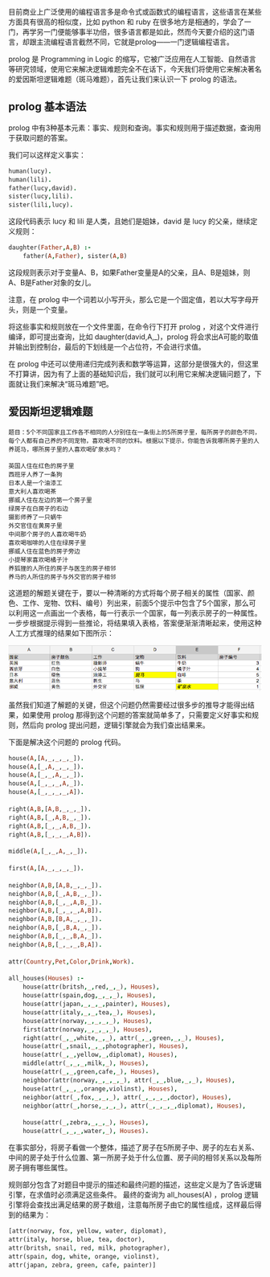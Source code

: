 目前商业上广泛使用的编程语言多是命令式或函数式的编程语言，这些语言在某些方面具有很高的相似度，比如 python 和 ruby 在很多地方是相通的，学会了一门，再学另一门便能够事半功倍，很多语言都是如此，然而今天要介绍的这门语言，却跟主流编程语言截然不同，它就是prolog——一门逻辑编程语言。

prolog 是 Programming in Logic 的缩写，它被广泛应用在人工智能、自然语言等研究领域，使用它来解决逻辑难题完全不在话下，今天我们将使用它来解决著名的爱因斯坦逻辑难题（斑马难题），首先让我们来认识一下 prolog 的语法。

## prolog 基本语法

prolog 中有3种基本元素：事实、规则和查询。事实和规则用于描述数据，查询用于获取问题的答案。

我们可以这样定义事实：


``` prolog
human(lucy).
human(lili).
father(lucy,david).
sister(lucy,lili).
sister(lili,lucy).
```

这段代码表示 lucy 和 lili 是人类，且她们是姐妹，david 是 lucy 的父亲，继续定义规则：

``` prolog
daughter(Father,A,B) :-
    father(A,Father), sister(A,B)
```
这段规则表示对于变量A、B，如果Father变量是A的父亲，且A、B是姐妹，则A、B是Father对象的女儿。

注意，在 prolog 中一个词若以小写开头，那么它是一个固定值，若以大写字母开头，则是一个变量。

将这些事实和规则放在一个文件里面，在命令行下打开 prolog ，对这个文件进行编译，即可提出查询，比如 daughter(david,A,_)，prolog 将会求出A可能的取值并输出到控制台，最后的下划线是一个占位符，不会进行求值。

在 prolog 中还可以使用递归完成列表和数学等运算，这部分是很强大的，但这里不打算讲，因为有了上面的基础知识后，我们就可以利用它来解决逻辑问题了，下面就让我们来解决“斑马难题”吧。

## 爱因斯坦逻辑难题

```
题目：5个不同国家且工作各不相同的人分别住在一条街上的5所房子里，每所房子的颜色不同，每个人都有自己养的不同宠物，喜欢喝不同的饮料。根据以下提示，你能告诉我哪所房子里的人养斑马，哪所房子里的人喜欢喝矿泉水吗？

英国人住在红色的房子里
西班牙人养了一条狗
日本人是一个油漆工
意大利人喜欢喝茶
挪威人住在左边的第一个房子里
绿房子在白房子的右边
摄影师养了一只蜗牛
外交官住在黄房子里
中间那个房子的人喜欢喝牛奶
喜欢喝咖啡的人住在绿房子里
挪威人住在蓝色的房子旁边
小提琴家喜欢喝橘子汁
养狐狸的人所住的房子与医生的房子相邻
养马的人所住的房子与外交官的房子相邻
```

这道题的解题关键在于，要以一种清晰的方式将每个房子相关的属性（国家、颜色、工作、宠物、饮料、编号）列出来，前面5个提示中包含了5个国家，那么可以利用这一点画出一个表格，每一行表示一个国家，每一列表示房子的一种属性。一步步根据提示得到一些推论，将结果填入表格，答案便渐渐清晰起来，使用这种人工方式推理的结果如下图所示： 

![爱因斯坦逻辑难题结果](imgs/q-zebra.png)

虽然我们知道了解题的关键，但这个问题仍然需要经过很多步的推导才能得出结果，如果使用 prolog 那得到这个问题的答案就简单多了，只需要定义好事实和规则，然后向 prolog 提出问题，逻辑引擎就会为我们查出结果来。

下面是解决这个问题的 prolog 代码。

``` prolog
house(A,[A,_,_,_,_]).
house(A,[_,A,_,_,_]).
house(A,[_,_,A,_,_]).
house(A,[_,_,_,A,_]).
house(A,[_,_,_,_,A]).

right(A,B,[A,B,_,_,_]).
right(A,B,[_,A,B,_,_]).
right(A,B,[_,_,A,B,_]).
right(A,B,[_,_,_,A,B]).

middle(A,[_,_,A,_,_]).

first(A,[A,_,_,_,_]).

neighbor(A,B,[A,B,_,_,_]).
neighbor(A,B,[_,A,B,_,_]).
neighbor(A,B,[_,_,A,B,_]).
neighbor(A,B,[_,_,_,A,B]).
neighbor(A,B,[B,A,_,_,_]).
neighbor(A,B,[_,B,A,_,_]).
neighbor(A,B,[_,_,B,A,_]).
neighbor(A,B,[_,_,_,B,A]).

attr(Country,Pet,Color,Drink,Work).

all_houses(Houses) :-
    house(attr(britsh,_,red,_,_), Houses),
    house(attr(spain,dog,_,_,_), Houses),
    house(attr(japan,_,_,_,painter), Houses),
    house(attr(italy,_,_,tea,_), Houses),
    house(attr(norway,_,_,_,_), Houses),
    first(attr(norway,_,_,_,_), Houses),
    right(attr(_,_,white,_,_), attr(_,_,green,_,_), Houses),
    house(attr(_,snail,_,_,photographer), Houses),
    house(attr(_,_,yellow,_,diplomat), Houses),
    middle(attr(_,_,_,milk,_), Houses),
    house(attr(_,_,green,cafe,_), Houses),
    neighbor(attr(norway,_,_,_,_), attr(_,_,blue,_,_), Houses),
    house(attr(_,_,_,orange,violinst), Houses),
    neighbor(attr(_,fox,_,_,_), attr(_,_,_,_,doctor), Houses),
    neighbor(attr(_,horse,_,_,_), attr(_,_,_,_,diplomat), Houses),

    house(attr(_,zebra,_,_,_), Houses),
    house(attr(_,_,_,water,_), Houses).
```

在事实部分，将房子看做一个整体，描述了房子在5所房子中、房子的左右关系、中间的房子处于什么位置、第一所房子处于什么位置、房子间的相邻关系以及每所房子拥有哪些属性。

规则部分包含了对题目中提示的描述和最终问题的描述，这些定义是为了告诉逻辑引擎，在求值时必须满足这些条件。
最终的查询为 all_houses(A) ，prolog 逻辑引擎将会查找出满足结果的房子数组，注意每所房子由它的属性组成，这样最后得到的结果为：

``` prolog
[attr(norway, fox, yellow, water, diplomat),  
attr(italy, horse, blue, tea, doctor),  
attr(britsh, snail, red, milk, photographer),  
attr(spain, dog, white, orange, violinst),  
attr(japan, zebra, green, cafe, painter)]
```